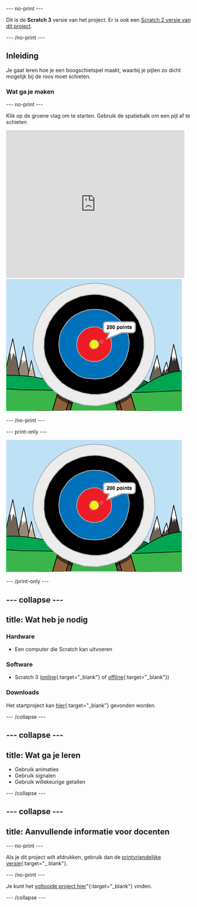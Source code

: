 \--- no-print \---

Dit is de **Scratch 3** versie van het project. Er is ook een [Scratch 2 versie van dit project](https://projects.raspberrypi.org/en/projects/archery-scratch2).

\--- /no-print \---

## Inleiding

Je gaat leren hoe je een boogschietspel maakt, waarbij je pijlen zo dicht mogelijk bij de roos moet schieten.

### Wat ga je maken

\--- no-print \---

Klik op de groene vlag om te starten. Gebruik de spatiebalk om een pijl af te schieten

<div class="scratch-preview">
  <iframe allowtransparency="true" width="485" height="402" src="https://scratch.mit.edu/projects/embed/114760038/?autostart=false" frameborder="0" scrolling="no"></iframe>
  <img src="images/archery-final.png">
</div>

\--- /no-print \---

\--- print-only \---

![voltooid project](images/archery-final.png)

\--- /print-only \---

## \--- collapse \---

## title: Wat heb je nodig

### Hardware

+ Een computer die Scratch kan uitvoeren

### Software

+ Scratch 3 ([online](http://rpf.io/scratchon){:target="_blank"} of [offline](http://rpf.io/scratchoff){:target="_blank"})

### Downloads

Het startproject kan [hier](http://rpf.io/p/en/archery-go){:target="_blank"} gevonden worden.

\--- /collapse \---

## \--- collapse \---

## title: Wat ga je leren

+ Gebruik animaties 
+ Gebruik signalen
+ Gebruik willekeurige getallen

\--- /collapse \---

## \--- collapse \---

## title: Aanvullende informatie voor docenten

\--- no-print \---

Als je dit project wilt afdrukken, gebruik dan de [printvriendelijke versie](https://projects.raspberrypi.org/en/projects/archery/print){:target="_ blank"}.

\--- /no-print \---

Je kunt het [voltooide project hier](http://rpf.io/p/en/archery-get)"{:target="_blank"} vinden.

\--- /collapse \---